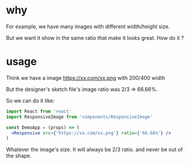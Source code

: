 # why

For example, we have many images with different width/height size.

But we want it show in the same ratio that make it looks great. How do it ?

# usage

Think we have a image https://xx.com/xx.png with 200/400 width

But the designer's sketch file's image ratio was 2/3 => 66.66%.

So we can do it like:

```jsx
import React from 'react'
import ResponsiveImage from 'components/ResponsiveImage'

const DemoApp = (props) => (
  <Responsive src={'https://xx.com/xx.png'} ratio={'66.66%'} />
)
```

Whatever the image's size. It will always be 2/3 ratio. and never be out of the shape.
